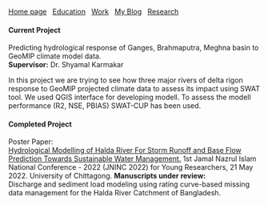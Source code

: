[Home page](./README.md)&nbsp;&nbsp;&nbsp;[Education](./education.md)&nbsp;&nbsp;&nbsp;[Work](./Work.md)&nbsp;&nbsp;&nbsp;[My Blog](./My_Blog.md)&nbsp;&nbsp;&nbsp;[Research](./research.md)

#### Current Project
Predicting hydrological response of Ganges, Brahmaputra, Meghna basin to GeoMIP climate model data.  
**Supervisor:** Dr. Shyamal Karmakar  

In this project we are trying to see how three major rivers of delta rigon response to GeoMIP projected climate data to assess its impact using SWAT tool. We used QGIS interface for developing modell. To assess the modell performance (R2, NSE, PBIAS) SWAT-CUP has been used.  
#### Completed Project  
Poster Paper:  
[Hydrological Modelling of Halda River For Storm Runoff and Base Flow Prediction Towards Sustainable Water Management.](https://dx.doi.org/10.13140/RG.2.2.22918.45122) 1st Jamal Nazrul Islam National Conference - 2022 (JNINC 2022) for Young Researchers, 21 May 2022. University of Chittagong.
**Manuscripts under review:**  
Discharge and sediment load modeling using rating curve-based missing data management for the Halda River Catchment of Bangladesh.
